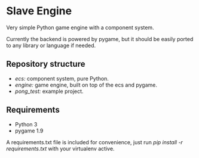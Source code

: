 # Slave Engine
Very simple Python game engine with a component system.

Currently the backend is powered by pygame, but it should be easily ported to any library or language if needed.

## Repository structure
- *ecs:* component system, pure Python.
- *engine:* game engine, built on top of the ecs and pygame.
- *pong_test:* example project.

## Requirements
- Python 3
- pygame 1.9

A requirements.txt file is included for convenience, just run *pip install -r requirements.txt* with your virtualenv active.